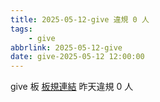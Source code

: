 ```yaml
---
title: 2025-05-12-give 違規 0 人
tags:
    - give
abbrlink: 2025-05-12-give
date: give-2025-05-12 12:00:00
---
```

give 板 [板規連結](https://www.ptt.cc/bbs/give/M.1612495900.A.C32.html)
昨天違規 0 人
